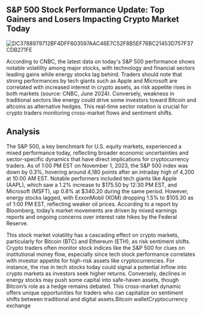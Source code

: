 ## S&P 500 Stock Performance Update: Top Gainers and Losers Impacting Crypto Market Today

![DC3788979712BF4DFF603597AAC46E7C52F8B5EF76BC21453D757F37CDB271FE](https://github.com/user-attachments/assets/650b80e5-9e43-4124-82aa-996034825286)

According to CNBC, the latest data on today's S&P 500 performance shows notable volatility among major stocks, with technology and financial sectors leading gains while energy stocks lag behind. Traders should note that strong performances by tech giants such as Apple and Microsoft are correlated with increased interest in crypto assets, as risk appetite rises in both markets (source: CNBC, June 2024). Conversely, weakness in traditional sectors like energy could drive some investors toward Bitcoin and altcoins as alternative hedges. This real-time sector rotation is crucial for crypto traders monitoring cross-market flows and sentiment shifts.


## Analysis

The S&P 500, a key benchmark for U.S. equity markets, experienced a mixed performance today, reflecting broader economic uncertainties and sector-specific dynamics that have direct implications for cryptocurrency traders. As of 1:00 PM EST on November 1, 2023, the S&P 500 index was down by 0.3%, hovering around 4,180 points after an intraday high of 4,200 at 10:00 AM EST. Notable performers included tech giants like Apple (AAPL), which saw a 1.2% increase to $175.50 by 12:30 PM EST, and Microsoft (MSFT), up 0.8% at $340.20 during the same period. However, energy stocks lagged, with ExxonMobil (XOM) dropping 1.5% to $105.30 as of 1:00 PM EST, reflecting weaker oil prices. According to a report by Bloomberg, today’s market movements are driven by mixed earnings reports and ongoing concerns over interest rate hikes by the Federal Reserve. 

This stock market volatility has a cascading effect on crypto markets, particularly for Bitcoin (BTC) and Ethereum (ETH), as risk sentiment shifts.  Crypto traders often monitor stock indices like the S&P 500 for clues on institutional money flow, especially since tech stock performance correlates with investor appetite for high-risk assets like cryptocurrencies. For instance, the rise in tech stocks today could signal a potential inflow into crypto markets as investors seek higher returns. Conversely, declines in energy stocks may push some capital into safe-haven assets, though Bitcoin’s role as a hedge remains debated. This cross-market dynamic offers unique opportunities for traders who can capitalize on sentiment shifts between traditional and digital assets.Bitcoin walletCryptocurrency exchange

